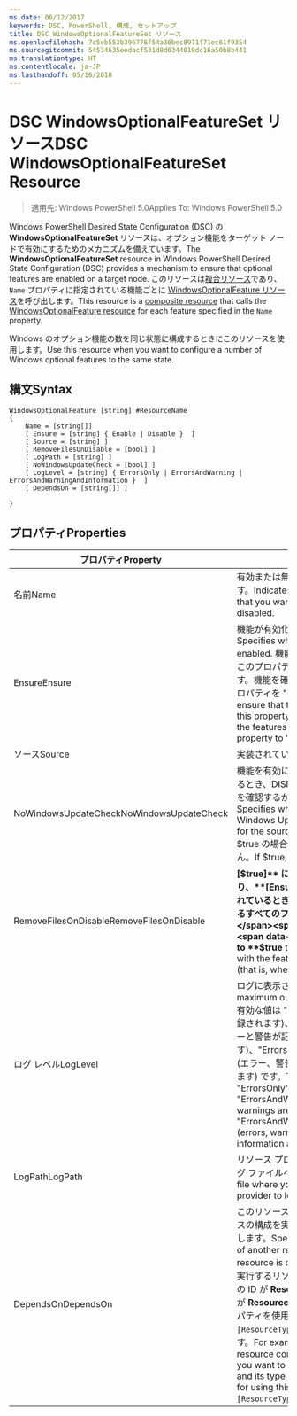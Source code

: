 ```yaml
---
ms.date: 06/12/2017
keywords: DSC, PowerShell, 構成, セットアップ
title: DSC WindowsOptionalFeatureSet リソース
ms.openlocfilehash: 7c5eb553b396776f54a36bec8971f71ec61f9354
ms.sourcegitcommit: 54534635eedacf531d8d6344019dc16a50b8b441
ms.translationtype: HT
ms.contentlocale: ja-JP
ms.lasthandoff: 05/16/2018
---
```

# <a name="dsc-windowsoptionalfeatureset-resource"></a><span data-ttu-id="9e551-103">DSC WindowsOptionalFeatureSet リソース</span><span class="sxs-lookup"><span data-stu-id="9e551-103">DSC WindowsOptionalFeatureSet Resource</span></span>

> <span data-ttu-id="9e551-104">適用先: Windows PowerShell 5.0</span><span class="sxs-lookup"><span data-stu-id="9e551-104">Applies To: Windows PowerShell 5.0</span></span>

<span data-ttu-id="9e551-105">Windows PowerShell Desired State Configuration (DSC) の **WindowsOptionalFeatureSet** リソースは、オプション機能をターゲット ノードで有効にするためのメカニズムを備えています。</span><span class="sxs-lookup"><span data-stu-id="9e551-105">The **WindowsOptionalFeatureSet** resource in Windows PowerShell Desired State Configuration (DSC) provides a mechanism to ensure that optional features are enabled on a target node.</span></span>
<span data-ttu-id="9e551-106">このリソースは[複合リソース](authoringResourceComposite.md)であり、`Name` プロパティに指定されている機能ごとに [WindowsOptionalFeature リソース](windowsOptionalFeatureResource.md)を呼び出します。</span><span class="sxs-lookup"><span data-stu-id="9e551-106">This resource is a [composite resource](authoringResourceComposite.md) that calls the [WindowsOptionalFeature resource](windowsOptionalFeatureResource.md) for each feature specified in the `Name` property.</span></span>

<span data-ttu-id="9e551-107">Windows のオプション機能の数を同じ状態に構成するときにこのリソースを使用します。</span><span class="sxs-lookup"><span data-stu-id="9e551-107">Use this resource when you want to configure a number of Windows optional features to the same state.</span></span>

## <a name="syntax"></a><span data-ttu-id="9e551-108">構文</span><span class="sxs-lookup"><span data-stu-id="9e551-108">Syntax</span></span>

```
WindowsOptionalFeature [string] #ResourceName
{
    Name = [string[]]
    [ Ensure = [string] { Enable | Disable }  ]
    [ Source = [string] ]
    [ RemoveFilesOnDisable = [bool] ]
    [ LogPath = [string] ]
    [ NoWindowsUpdateCheck = [bool] ]
    [ LogLevel = [string] { ErrorsOnly | ErrorsAndWarning | ErrorsAndWarningAndInformation }  ]
    [ DependsOn = [string[]] ]

}
```

## <a name="properties"></a><span data-ttu-id="9e551-109">プロパティ</span><span class="sxs-lookup"><span data-stu-id="9e551-109">Properties</span></span>

|  <span data-ttu-id="9e551-110">プロパティ</span><span class="sxs-lookup"><span data-stu-id="9e551-110">Property</span></span>  |  <span data-ttu-id="9e551-111">説明</span><span class="sxs-lookup"><span data-stu-id="9e551-111">Description</span></span>   |
|---|---|
| <span data-ttu-id="9e551-112">名前</span><span class="sxs-lookup"><span data-stu-id="9e551-112">Name</span></span>| <span data-ttu-id="9e551-113">有効または無効にする機能の名前を示します。</span><span class="sxs-lookup"><span data-stu-id="9e551-113">Indicates the name of the features that you want to ensure are enabled or disabled.</span></span>|
| <span data-ttu-id="9e551-114">Ensure</span><span class="sxs-lookup"><span data-stu-id="9e551-114">Ensure</span></span>| <span data-ttu-id="9e551-115">機能が有効化かどうかを指定します。</span><span class="sxs-lookup"><span data-stu-id="9e551-115">Specifies whether the features are enabled.</span></span> <span data-ttu-id="9e551-116">機能を確実に有効にするには、このプロパティを "Enable" に設定します。機能を確実に無効にするには、このプロパティを "Disable" に設定します。</span><span class="sxs-lookup"><span data-stu-id="9e551-116">To ensure that the features are enabled, set this property to "Enable" To ensure that the features are disabled, set the property to "Disable".</span></span>|
| <span data-ttu-id="9e551-117">ソース</span><span class="sxs-lookup"><span data-stu-id="9e551-117">Source</span></span>| <span data-ttu-id="9e551-118">実装されていません。</span><span class="sxs-lookup"><span data-stu-id="9e551-118">Not implemented.</span></span>|
| <span data-ttu-id="9e551-119">NoWindowsUpdateCheck</span><span class="sxs-lookup"><span data-stu-id="9e551-119">NoWindowsUpdateCheck</span></span>| <span data-ttu-id="9e551-120">機能を有効にするソース ファイルを検索するとき、DISM が Windows Update (WU) を確認するかどうかを指定します。</span><span class="sxs-lookup"><span data-stu-id="9e551-120">Specifies whether DISM contacts Windows Update (WU) when searching for the source files to enable features.</span></span> <span data-ttu-id="9e551-121">$true の場合、DISM は WU を確認しません。</span><span class="sxs-lookup"><span data-stu-id="9e551-121">If $true, DISM does not contact WU.</span></span>|
| <span data-ttu-id="9e551-122">RemoveFilesOnDisable</span><span class="sxs-lookup"><span data-stu-id="9e551-122">RemoveFilesOnDisable</span></span>| <span data-ttu-id="9e551-123">**[$true]** に設定すると、無効時に (つまり、**[Ensure]** が "Absent" に設定されているとき)、機能に関連付けられているすべてのファイルが削除されます。</span><span class="sxs-lookup"><span data-stu-id="9e551-123">Set to **$true** to remove all files associated with the features when they are disabled (that is, when **Ensure** is set to "Absent").</span></span>|
| <span data-ttu-id="9e551-124">ログ レベル</span><span class="sxs-lookup"><span data-stu-id="9e551-124">LogLevel</span></span>| <span data-ttu-id="9e551-125">ログに表示される最大の出力レベル。</span><span class="sxs-lookup"><span data-stu-id="9e551-125">The maximum output level shown in the logs.</span></span> <span data-ttu-id="9e551-126">有効な値は "ErrorsOnly" (エラーのみが記録されます)、"ErrorsAndWarning" (エラーと警告が記録されます)、"ErrorsAndWarningAndInformation" (エラー、警告、デバッグ情報が記録されます) です。</span><span class="sxs-lookup"><span data-stu-id="9e551-126">The accepted values are: "ErrorsOnly" (only errors are logged), "ErrorsAndWarning" (errors and warnings are logged), and "ErrorsAndWarningAndInformation" (errors, warnings, and debug information are logged).</span></span>|
| <span data-ttu-id="9e551-127">LogPath</span><span class="sxs-lookup"><span data-stu-id="9e551-127">LogPath</span></span>| <span data-ttu-id="9e551-128">リソース プロバイダーの操作を記録するログ ファイルへのパス。</span><span class="sxs-lookup"><span data-stu-id="9e551-128">The path to a log file where you want the resource provider to log the operation.</span></span>|
| <span data-ttu-id="9e551-129">DependsOn</span><span class="sxs-lookup"><span data-stu-id="9e551-129">DependsOn</span></span>| <span data-ttu-id="9e551-130">このリソースを構成する前に、他のリソースの構成を実行する必要があることを指定します。</span><span class="sxs-lookup"><span data-stu-id="9e551-130">Specifies that the configuration of another resource must run before this resource is configured.</span></span> <span data-ttu-id="9e551-131">たとえば、最初に実行するリソース構成スクリプト ブロックの ID が __ResourceName__ で、そのタイプが __ResourceType__ である場合、このプロパティを使用する構文は `DependsOn = "[ResourceType]ResourceName"` になります。</span><span class="sxs-lookup"><span data-stu-id="9e551-131">For example, if the ID of the resource configuration script block that you want to run first is __ResourceName__ and its type is __ResourceType__, the syntax for using this property is `DependsOn = "[ResourceType]ResourceName"`.</span></span>|